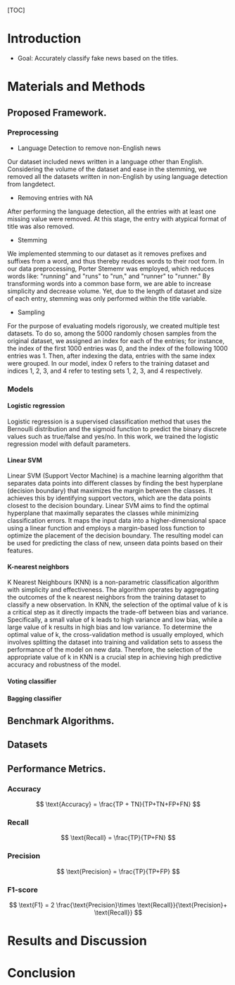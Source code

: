 [TOC]



# Introduction

- Goal: Accurately classify fake news based on the titles. 

# Materials and Methods

## Proposed Framework.

### Preprocessing

- Language Detection to remove non-English news 

Our dataset included news written in a language other than English. Considering the volume of the dataset and ease in the stemming, we removed all the datasets written in non-English by using language detection from langdetect. 

- Removing entries with NA

After performing the language detection, all the entries with at least one missing value were removed. At this stage, the entry with atypical format of title was also removed. 

- Stemming 

We implemented stemming to our dataset as it removes prefixes and suffixes from a word, and thus thereby reudces words to their root form. In our data preprocessing, Porter Stememr was employed, which reduces words like: "running" and "runs" to "run," and "runner" to "runner." By transforming words into a common base form, we are able to increase simplicity and decrease volume. Yet, due to the length of dataset and size of each entry, stemming was only performed within the title variable.


- Sampling 

For the purpose of evaluating models rigorously, we created multiple test datasets. To do so, among the 5000 randomly chosen samples from the original dataset, we assigned an index for each of the entries; for instance, the index of the first 1000 entries was 0, and the index of the following 1000 entries was 1. Then, after indexing the data, entries with the same index were grouped. In our model, index 0 refers to the training dataset and indices 1, 2, 3, and 4 refer to testing sets 1, 2, 3, and 4 respectively. 

### Models

#### Logistic regression

Logistic regression is a supervised classification method that uses the Bernoulli distribution and the sigmoid function to predict the binary discrete values such as true/false and yes/no. In this work, we trained the logistic regression model with default parameters. 

#### Linear SVM

Linear SVM (Support Vector Machine) is a machine learning algorithm that separates data points into different classes by finding the best hyperplane (decision boundary) that maximizes the margin between the classes. It achieves this by identifying support vectors, which are the data points closest to the decision boundary. Linear SVM aims to find the optimal hyperplane that maximally separates the classes while minimizing classification errors. It maps the input data into a higher-dimensional space using a linear function and employs a margin-based loss function to optimize the placement of the decision boundary. The resulting model can be used for predicting the class of new, unseen data points based on their features.

#### K-nearest neighbors

K Nearest Neighbours (KNN) is a non-parametric classification algorithm with simplicity and effectiveness. The algorithm operates by aggregating the outcomes of the k nearest neighbors from the training dataset to classify a new observation. In KNN, the selection of the optimal value of k is a critical step as it directly impacts the trade-off between bias and variance. Specifically, a small value of k leads to high variance and low bias, while a large value of k results in high bias and low variance. To determine the optimal value of k, the cross-validation method is usually employed, which involves splitting the dataset into training and validation sets to assess the performance of the model on new data. Therefore, the selection of the appropriate value of k in KNN is a crucial step in achieving high predictive accuracy and robustness of the model.

#### Voting classiﬁer



#### Bagging classiﬁer



## Benchmark Algorithms.



## Datasets



## Performance Metrics.

### Accuracy

$$
\text{Accuracy} = \frac{TP + TN}{TP+TN+FP+FN}
$$

### Recall

$$
\text{Recall} = \frac{TP}{TP+FN}
$$

### Precision 

$$
\text{Precision} = \frac{TP}{TP+FP}
$$

### F1-score 

$$
\text{F1} = 2 \frac{\text{Precision}\times \text{Recall}}{\text{Precision}+ \text{Recall}}
$$

# Results and Discussion





# Conclusion 